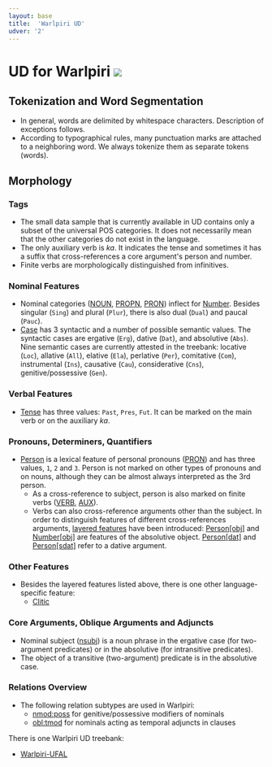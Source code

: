 ```yaml
---
layout: base
title:  'Warlpiri UD'
udver: '2'
---
```


# UD for Warlpiri <span class="flagspan"><img class="flag" src="../../flags/svg/AU.svg" /></span>

## Tokenization and Word Segmentation

* In general, words are delimited by whitespace characters. Description of exceptions follows.
* According to typographical rules, many punctuation marks are attached to a neighboring word. We always tokenize them as separate tokens (words).

## Morphology

### Tags

* The small data sample that is currently available in UD contains only a subset of the universal POS categories.
  It does not necessarily mean that the other categories do not exist in the language.
* The only auxiliary verb is _ka_. It indicates the tense and sometimes it has a suffix that cross-references a core argument's person and number.
* Finite verbs are morphologically distinguished from infinitives.

### Nominal Features

* Nominal categories ([NOUN](), [PROPN](), [PRON]()) inflect for [Number](). Besides singular (`Sing`) and plural (`Plur`),
  there is also dual (`Dual`) and paucal (`Pauc`).
* [Case]() has 3 syntactic and a number of possible semantic values.
  The syntactic cases are ergative (`Erg`), dative (`Dat`), and absolutive (`Abs`).
  Nine semantic cases are currently attested in the treebank:
  locative (`Loc`), allative (`All`), elative (`Ela`), perlative (`Per`), comitative (`Com`),
  instrumental (`Ins`), causative (`Cau`), considerative (`Cns`), genitive/possessive (`Gen`).

### Verbal Features

* [Tense]() has three values: `Past`, `Pres`, `Fut`. It can be marked on the main verb or on the auxiliary _ka_.

### Pronouns, Determiners, Quantifiers

* [Person]() is a lexical feature of personal pronouns ([PRON]()) and has three values, `1`, `2` and `3`.
  Person is not marked on other types of pronouns and on nouns, although they can be almost always interpreted as the 3rd person.
  * As a cross-reference to subject, person is also marked on finite verbs ([VERB](), [AUX]()).
  * Verbs can also cross-reference arguments other than the subject.
    In order to distinguish features of different cross-references arguments, [layered features](../../u/overview/feat-layers.html)
    have been introduced:
    [Person[obj]]() and [Number[obj]]() are features of the absolutive object.
    [Person[dat]]() and [Person[sdat]]() refer to a dative argument.

### Other Features

* Besides the layered features listed above, there is one other language-specific feature:
  * [Clitic]()

### Core Arguments, Oblique Arguments and Adjuncts

* Nominal subject ([nsubj]()) is a noun phrase in the ergative case (for two-argument predicates)
  or in the absolutive (for intransitive predicates).
* The object of a transitive (two-argument) predicate is in the absolutive case.

### Relations Overview

* The following relation subtypes are used in Warlpiri:
  * [nmod:poss]() for genitive/possessive modifiers of nominals
  * [obl:tmod]() for nominals acting as temporal adjuncts in clauses

There is one Warlpiri UD treebank:

  * [Warlpiri-UFAL](../treebanks/wbp_ufal/index.html)
